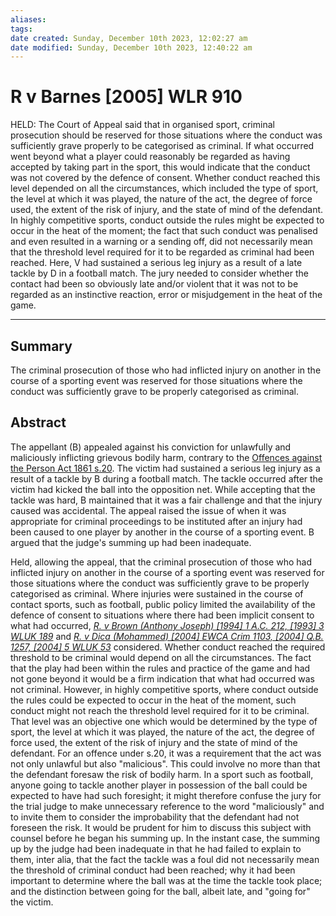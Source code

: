 ```yaml
---
aliases: 
tags: 
date created: Sunday, December 10th 2023, 12:02:27 am
date modified: Sunday, December 10th 2023, 12:40:22 am
---
```


# R v Barnes [2005] WLR 910

HELD: The Court of Appeal said that in organised sport, criminal prosecution should be reserved for those situations where the conduct was sufficiently grave properly to be categorised as criminal. If what occurred went beyond what a player could reasonably be regarded as having accepted by taking part in the sport, this would indicate that the conduct was not covered by the defence of consent. Whether conduct reached this level depended on all the circumstances, which included the type of sport, the level at which it was played, the nature of the act, the degree of force used, the extent of the risk of injury, and the state of mind of the defendant. In highly competitive sports, conduct outside the rules might be expected to occur in the heat of the moment; the fact that such conduct was penalised and even resulted in a warning or a sending off, did not necessarily mean that the threshold level required for it to be regarded as criminal had been reached. Here, V had sustained a serious leg injury as a result of a late tackle by D in a football match. The jury needed to consider whether the contact had been so obviously late and/or violent that it was not to be regarded as an instinctive reaction, error or misjudgement in the heat of the game.

---

## Summary

The criminal prosecution of those who had inflicted injury on another in the course of a sporting event was reserved for those situations where the conduct was sufficiently grave to be properly categorised as criminal.

## Abstract

The appellant (B) appealed against his conviction for unlawfully and maliciously inflicting grievous bodily harm, contrary to the [Offences against the Person Act 1861 s.20](https://uk.westlaw.com/Document/I0BF9A7E1E44811DA8D70A0E70A78ED65/View/FullText.html?originationContext=document&transitionType=DocumentItem&ppcid=b06b0d8c69bb428b848f58d2a8824850&contextData=(sc.Search)). The victim had sustained a serious leg injury as a result of a tackle by B during a football match. The tackle occurred after the victim had kicked the ball into the opposition net. While accepting that the tackle was hard, B maintained that it was a fair challenge and that the injury caused was accidental. The appeal raised the issue of when it was appropriate for criminal proceedings to be instituted after an injury had been caused to one player by another in the course of a sporting event. B argued that the judge's summing up had been inadequate.

Held, allowing the appeal, that the criminal prosecution of those who had inflicted injury on another in the course of a sporting event was reserved for those situations where the conduct was sufficiently grave to be properly categorised as criminal. Where injuries were sustained in the course of contact sports, such as football, public policy limited the availability of the defence of consent to situations where there had been implicit consent to what had occurred, _[R. v Brown (Anthony Joseph) [1994] 1 A.C. 212, [1993] 3 WLUK 189](https://uk.westlaw.com/Document/I38DEA0F0E42811DA8FC2A0F0355337E9/View/FullText.html?originationContext=document&transitionType=DocumentItem&ppcid=b06b0d8c69bb428b848f58d2a8824850&contextData=(sc.Search))_ and _[R. v Dica (Mohammed) [2004] EWCA Crim 1103, [2004] Q.B. 1257, [2004] 5 WLUK 53](https://uk.westlaw.com/Document/I3F9BA280E42811DA8FC2A0F0355337E9/View/FullText.html?originationContext=document&transitionType=DocumentItem&ppcid=b06b0d8c69bb428b848f58d2a8824850&contextData=(sc.Search))_ considered. Whether conduct reached the required threshold to be criminal would depend on all the circumstances. The fact that the play had been within the rules and practice of the game and had not gone beyond it would be a firm indication that what had occurred was not criminal. However, in highly competitive sports, where conduct outside the rules could be expected to occur in the heat of the moment, such conduct might not reach the threshold level required for it to be criminal. That level was an objective one which would be determined by the type of sport, the level at which it was played, the nature of the act, the degree of force used, the extent of the risk of injury and the state of mind of the defendant. For an offence under s.20, it was a requirement that the act was not only unlawful but also "malicious". This could involve no more than that the defendant foresaw the risk of bodily harm. In a sport such as football, anyone going to tackle another player in possession of the ball could be expected to have had such foresight; it might therefore confuse the jury for the trial judge to make unnecessary reference to the word "maliciously" and to invite them to consider the improbability that the defendant had not foreseen the risk. It would be prudent for him to discuss this subject with counsel before he began his summing up. In the instant case, the summing up by the judge had been inadequate in that he had failed to explain to them, inter alia, that the fact the tackle was a foul did not necessarily mean the threshold of criminal conduct had been reached; why it had been important to determine where the ball was at the time the tackle took place; and the distinction between going for the ball, albeit late, and "going for" the victim.
